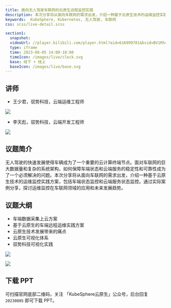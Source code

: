 ```yaml
---
title: 面向无人驾驶车联网的云原生远程监控实践
description: 本次分享将从面向车联网的需求出发，介绍一种基于云原生技术的运维监控实践方案，包括车端状态监控和云端服务状态监控。
keywords:  KubeSphere, Kubernetes, 无人驾驶, 车联网
css: scss/live-detail.scss

section1:
  snapshot: 
  videoUrl: //player.bilibili.com/player.html?aid=616999781&bvid=BV1Rh4y1F77S&cid=1226508011&page=1&high_quality=1
  type: iframe
  time: 2023-08-05 14:00-18:00
  timeIcon: /images/live/clock.svg
  base: 线下 + 线上
  baseIcon: /images/live/base.svg
---
```


## 讲师

- 王少君，驭势科技，云端运维工程师

![](https://pek3b.qingstor.com/kubesphere-community/images/20230805-shanghai-meetup-wangshaojun.jpg)

- 李天彪，驭势科技，云端开发工程师

![](https://pek3b.qingstor.com/kubesphere-community/images/20230805-shanghai-meetup-litianbiao.jpg)

## 议题简介

无人驾驶的快速发展使得车辆成为了一个重要的云计算终端节点。面对车联网的巨大数据量和复杂的系统架构，如何保障车端状态和云端服务的稳定性和可靠性成为了一个必须解决的问题。本次分享将从面向车联网的需求出发，介绍一种基于云原生技术的运维监控实践方案，包括车端状态监控和云端服务状态监控。通过实际案例分享，探讨运维监控在车联网领域的应用和未来发展趋势。

## 议题大纲

- 车端数据采集上云方案
- 基于云原生的车端远程运维实践方案
- 云原生技术发展带来的痛点
- 云原生可视化体系
- 驭势科技可视化实践

![](https://pek3b.qingstor.com/kubesphere-community/images/20230805-meetup-shanghai-4-wangshaojun.png)

![](https://pek3b.qingstor.com/kubesphere-community/images/20230805-meetup-shanghai-4-litianbiao.png)

## 下载 PPT

可扫描官网底部二维码，关注 「KubeSphere云原生」公众号，后台回复 `20230805` 即可下载 PPT。
